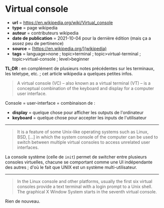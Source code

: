 # Virtual console

- **url** = https://en.wikipedia.org/wiki/Virtual_console
- **type** = page wikipedia
- **auteur** = contributeurs wikipedia
- **date de publication** = 2021-10-04 pour la dernière édition (mais ça a assez peu de pertinence)
- **source** = [https://en.wikipedia.org/](wikipedia)
- **tags** = language>none ; topic>terminal ; topic>virtual-terminal ; topic>virtual-console ; level>beginner

**TL;DR** : en complément de plusieurs notes précédentes sur les terminaux, les teletype, etc. ; cet article wikipedia a quelques petites infos.

> A virtual console (VC) – also known as a virtual terminal (VT) – is a conceptual combination of the keyboard and display for a computer user interface.

Console = user-interface = combinaison de :

- **display** = quelque chose pour afficher les outputs de l'ordinateur
- **keyboard** = quelque chose pour accepter les inputs de l'utilisateur

----

> It is a feature of some Unix-like operating systems such as Linux, BSD, [...] in which the system console of the computer can be used to switch between multiple virtual consoles to access unrelated user interfaces.

La console système (celle de `init`) permet de switcher entre plusieurs consoles virtuelles, chacune se comportant comme une UI indépendante des autres ; d'où le fait que UNIX est un système multi-utilisateur.

----

> In the Linux console and other platforms, usually the first six virtual consoles provide a text terminal with a login prompt to a Unix shell. The graphical X Window System starts in the seventh virtual console.

Rien de nouveau.
